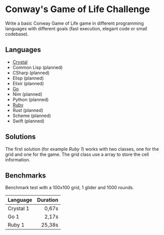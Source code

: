 # Conway's Game of Life Challenge

Write a basic Conway Game of Life game in different programming languages with different goals (fast execution, elegant code or small codebase).

## Languages

- [Crystal](/crystal/README.md)
- Common Lisp (planned)
- CSharp (planned)
- Elisp (planned)
- Elixir (planned)
- [Go](/go/README.md)
- Nim (planned)
- Python (planned)
- [Ruby](/ruby/README.md)
- Rust (planned)
- Scheme (planned)
- Swift (planned)

## Solutions

The first solution (for example *Ruby 1*) works with two classes, one for the grid and one for the game. The grid class use a array to store the cell information.

## Benchmarks

Benchmark test with a 100x100 grid, 1 glider and 1000 rounds.

| Language  | Duration |
|-----------|---------:|
| Crystal 1 |  0,67s   |
| Go 1      |  2,17s   |
| Ruby 1    | 25,38s   |
